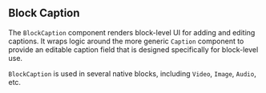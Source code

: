 ## Block Caption

The `BlockCaption` component renders block-level UI for adding and editing captions. It wraps logic around the more generic `Caption` component to provide an editable caption field that is designed specifically for block-level use.

`BlockCaption` is used in several native blocks, including `Video`, `Image`, `Audio`, etc.

